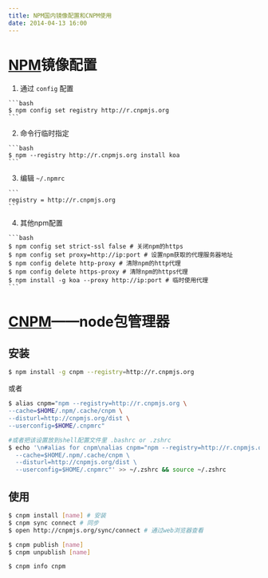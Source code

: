 ```yaml
---
title: NPM国内镜像配置和CNPM使用
date: 2014-04-13 16:00
---
```


# [NPM](http://www.npmjs.com)镜像配置

1.   通过 `config` 配置

    ```bash
    $ npm config set registry http://r.cnpmjs.org
    ```

2.   命令行临时指定

    ```bash
    $ npm --registry http://r.cnpmjs.org install koa
    ```

3.   编辑 `~/.npmrc`

    ```
    registry = http://r.cnpmjs.org
    ```

4.   其他npm配置

    ```bash
    $ npm config set strict-ssl false # 关闭npm的https
    $ npm config set proxy=http://ip:port # 设置npm获取的代理服务器地址
    $ npm config delete http-proxy # 清除npm的http代理
    $ npm config delete https-proxy # 清除npm的https代理
    $ npm install -g koa --proxy http://ip:port # 临时使用代理
    ```

# [CNPM](http://cnpmjs.org/)——node包管理器

## 安装

```bash
$ npm install -g cnpm --registry=http://r.cnpmjs.org
```

或者

```bash
$ alias cnpm="npm --registry=http://r.cnpmjs.org \
--cache=$HOME/.npm/.cache/cnpm \
--disturl=http://cnpmjs.org/dist \
--userconfig=$HOME/.cnpmrc"

#或者把该设置放到shell配置文件里 .bashrc or .zshrc
$ echo '\n#alias for cnpm\nalias cnpm="npm --registry=http://r.cnpmjs.org \
  --cache=$HOME/.npm/.cache/cnpm \
  --disturl=http://cnpmjs.org/dist \
  --userconfig=$HOME/.cnpmrc"' >> ~/.zshrc && source ~/.zshrc
```

## 使用

```bash
$ cnpm install [name] # 安装
$ cnpm sync connect # 同步
$ open http://cnpmjs.org/sync/connect # 通过web浏览器查看

$ cnpm publish [name]
$ cnpm unpublish [name]

$ cnpm info cnpm
```



